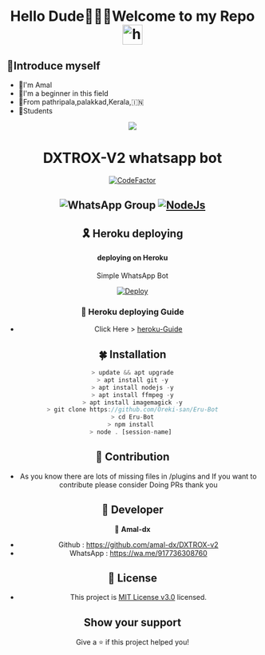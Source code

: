 <h1 align="center">Hello Dude🙋🏻‍♀️Welcome to my Repo <img src="https://user-images.githubusercontent.com/1303154/88677602-1635ba80-d120-11ea-84d8-d263ba5fc3c0.gif" width="40px" alt="hi"><br>
<p align="center">

## 📢Introduce myself

- 🙂I'm Amal
- 🚩I'm a beginner in this field
- 📍From pathripala,palakkad,Kerala,🇮🇳
- 🏫Students

<div align="center">
  <img src=http://telegra.ph/file/68809ff84d7cd4447a76e.jpg>
 


# **DXTROX-V2 whatsapp bot**

[![CodeFactor](https://www.codefactor.io/repository/github/oreki-san/eru-bot/badge)](https://www.codefactor.io/repository/github/oreki-san/eru-bot)
##  ![WhatsApp Group](https://img.shields.io/badge/WhatsApp-25D366?style=for-the-badge&logo=whatsapp&logoColor=white) [![NodeJs](https://img.shields.io/badge/Node.js-43853D?style=for-the-badge&logo=node.js&logoColor=white)](https://nodejs.org/en/)


## 🎗 Heroku deploying
 
 #### **deploying on Heroku**
 Simple WhatsApp Bot

[![Deploy](https://www.herokucdn.com/deploy/button.svg)](https://heroku.com/deploy?template=https://github.com/amal-dx/DXTROX-v2)

### 📌 Heroku deploying Guide
- Click Here > [heroku-Guide](https://github.com/amal-dx/heroku-guide/blob/main/README.md)
 
 ## 🍀 Installation
 
 
 ```js 
 > update && apt upgrade
 > apt install git -y
 > apt install nodejs -y
 > apt install ffmpeg -y
 > apt install imagemagick -y
 > git clone https://github.com/Oreki-san/Eru-Bot
 > cd Eru-Bot
 > npm install 
 > node . [session-name] 
 ```
 ##  🌝 **Contribution**
 
 - As you know there are lots of missing files in /plugins and If you want to contribute please consider Doing PRs thank you
 
 
 ## 👥 Developer
 👤  **Amal-dx**
* Github : https://github.com/amal-dx/DXTROX-v2
* WhatsApp : https://wa.me/917736308760



## 📝 License 

+ This project is [MIT License v3.0](https://github.com/Oreki-san/Eru-Bot/blob/main/LICENSE) licensed. 



## Show your support 

Give a ⭐️ if this project helped you!
 
